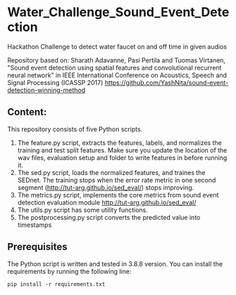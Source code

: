 # Water_Challenge_Sound_Event_Detection
Hackathon Challenge to detect water faucet on and off time in given audios 

Repository based on: 
Sharath Adavanne, Pasi Pertila and Tuomas Virtanen, "Sound event detection using spatial features and convolutional recurrent neural network" in IEEE International Conference on Acoustics, Speech and Signal Processing (ICASSP 2017)
https://github.com/YashNita/sound-event-detection-winning-method

## Content:
This repository consists of five Python scripts.
1. The feature.py script, extracts the features, labels, and normalizes the training and test split features. Make sure you update the location of the wav files, evaluation setup and folder to write features in before running it.
2. The sed.py script, loads the normalized features, and traines the SEDnet. The training stops when the error rate metric in one second segment (http://tut-arg.github.io/sed_eval/) stops improving.
3. The metrics.py script, implements the core metrics from sound event detection evaluation module http://tut-arg.github.io/sed_eval/
4. The utils.py script has some utility functions.
5. The postprocessing.py script converts the predicted value into timestamps 

## Prerequisites
The Python script is written and tested in 3.8.8 version. 
You can install the requirements by running the following line:
```
pip install -r requirements.txt
```


